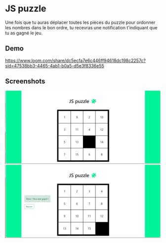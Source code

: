 
# JS puzzle

Une fois que tu auras déplacer toutes les pièces du puzzle pour ordonner les nombres dans le bon ordre, tu recevras une notification t'indiquant que tu as gagné le jeu.


## Demo

https://www.loom.com/share/dc5ecfa7e6c446ff94618dc198c2257c?sid=47538bb3-4465-4ab1-b0a5-d5e3f8336e55


## Screenshots

![Start](screenshots/1.png)
![Win](screenshots/2.png)
